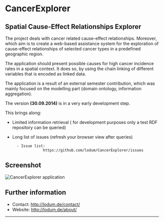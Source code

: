 # CancerExplorer


## Spatial Cause-Effect Relationships Explorer

The project deals with cancer related cause-effect relationships. Moreover, which aim is to create a
web-based assistance system for the exploration of cause-effect relationships of selected cancer
types in a predefined geographic region.

The application should present possible causes for high cancer incidence rates in a spatial context. It does so, by
using the chain linking of different variables that is encoded as linked data.

The application is a result of an external semester contribution, which was mainly focused on the modelling part (domain ontology, information aggregation).  

The version **(30.09.2014)** is in a very early development step.

This brings along:

- Limited information retrieval ( for development purposes only a test RDF repository can be queried) 
- Long list of issues (refresh your browser view after queries)

		- Issue list:
					https://github.com/lodum/CancerExplorer/issues




## Screenshot
![CancerExplorer application][1]



## Further information
- Contact: http://lodum.de/contact/
- Website: http://lodum.de/about/

-----

[1]: https://github.com/lodum/CancerExplorer/blob/master/web%20application/libraries/Images/screenshot_overview.png 

